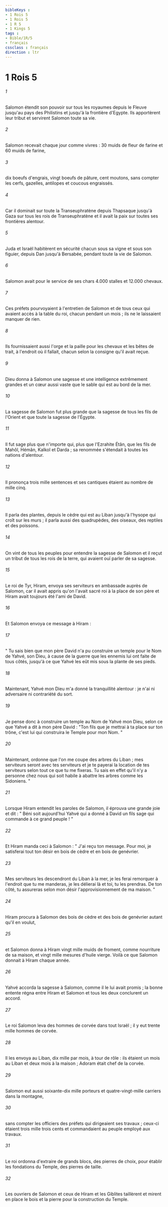 ```yaml
---
bibleKeys : 
- 1 Rois 5
- 1 Rois 5
- 1 R 5
- 1 Kings 5
tags : 
- Bible/1R/5
- français
cssclass : français
direction : ltr
---
```


# 1 Rois 5

###### 1
Salomon étendit son pouvoir sur tous les royaumes depuis le Fleuve jusqu'au pays des Philistins et jusqu'à la frontière d'Egypte. Ils apportèrent leur tribut et servirent Salomon toute sa vie.
###### 2
Salomon recevait chaque jour comme vivres : 30 muids de fleur de farine et 60 muids de farine,
###### 3
dix boeufs d'engrais, vingt boeufs de pâture, cent moutons, sans compter les cerfs, gazelles, antilopes et coucous engraissés.
###### 4
Car il dominait sur toute la Transeuphratène depuis Thapsaque jusqu'à Gaza sur tous les rois de Transeuphratène et il avait la paix sur toutes ses frontières alentour.
###### 5
Juda et Israël habitèrent en sécurité chacun sous sa vigne et sous son figuier, depuis Dan jusqu'à Bersabée, pendant toute la vie de Salomon.
###### 6
Salomon avait pour le service de ses chars 4.000 stalles et 12.000 chevaux.
###### 7
Ces préfets pourvoyaient à l'entretien de Salomon et de tous ceux qui avaient accès à la table du roi, chacun pendant un mois ; ils ne le laissaient manquer de rien. 
###### 8
Ils fournissaient aussi l'orge et la paille pour les chevaux et les bêtes de trait, à l'endroit où il fallait, chacun selon la consigne qu'il avait reçue. 
###### 9
Dieu donna à Salomon une sagesse et une intelligence extrêmement grandes et un cœur aussi vaste que le sable qui est au bord de la mer. 
###### 10
La sagesse de Salomon fut plus grande que la sagesse de tous les fils de l'Orient et que toute la sagesse de l'Égypte. 
###### 11
Il fut sage plus que n'importe qui, plus que l'Ezrahite Étân, que les fils de Mahôl, Hémân, Kalkol et Darda ; sa renommée s'étendait à toutes les nations d'alentour. 
###### 12
Il prononça trois mille sentences et ses cantiques étaient au nombre de mille cinq. 
###### 13
Il parla des plantes, depuis le cèdre qui est au Liban jusqu'à l'hysope qui croît sur les murs ; il parla aussi des quadrupèdes, des oiseaux, des reptiles et des poissons. 
###### 14
On vint de tous les peuples pour entendre la sagesse de Salomon et il reçut un tribut de tous les rois de la terre, qui avaient ouï parler de sa sagesse. 
###### 15
Le roi de Tyr, Hiram, envoya ses serviteurs en ambassade auprès de Salomon, car il avait appris qu'on l'avait sacré roi à la place de son père et Hiram avait toujours été l'ami de David. 
###### 16
Et Salomon envoya ce message à Hiram : 
###### 17
" Tu sais bien que mon père David n'a pu construire un temple pour le Nom de Yahvé, son Dieu, à cause de la guerre que les ennemis lui ont faite de tous côtés, jusqu'à ce que Yahvé les eût mis sous la plante de ses pieds. 
###### 18
Maintenant, Yahvé mon Dieu m'a donné la tranquillité alentour : je n'ai ni adversaire ni contrariété du sort. 
###### 19
Je pense donc à construire un temple au Nom de Yahvé mon Dieu, selon ce que Yahvé a dit à mon père David : "Ton fils que je mettrai à ta place sur ton trône, c'est lui qui construira le Temple pour mon Nom. " 
###### 20
Maintenant, ordonne que l'on me coupe des arbres du Liban ; mes serviteurs seront avec tes serviteurs et je te payerai la location de tes serviteurs selon tout ce que tu me fixeras. Tu sais en effet qu'il n'y a personne chez nous qui soit habile à abattre les arbres comme les Sidoniens. " 
###### 21
Lorsque Hiram entendit les paroles de Salomon, il éprouva une grande joie et dit : " Béni soit aujourd'hui Yahvé qui a donné à David un fils sage qui commande à ce grand peuple ! " 
###### 22
Et Hiram manda ceci à Salomon : " J'ai reçu ton message. Pour moi, je satisferai tout ton désir en bois de cèdre et en bois de genévrier. 
###### 23
Mes serviteurs les descendront du Liban à la mer, je les ferai remorquer à l'endroit que tu me manderas, je les délierai là et toi, tu les prendras. De ton côté, tu assureras selon mon désir l'approvisionnement de ma maison. " 
###### 24
Hiram procura à Salomon des bois de cèdre et des bois de genévrier autant qu'il en voulut, 
###### 25
et Salomon donna à Hiram vingt mille muids de froment, comme nourriture de sa maison, et vingt mille mesures d'huile vierge. Voilà ce que Salomon donnait à Hiram chaque année. 
###### 26
Yahvé accorda la sagesse à Salomon, comme il le lui avait promis ; la bonne entente régna entre Hiram et Salomon et tous les deux conclurent un accord. 
###### 27
Le roi Salomon leva des hommes de corvée dans tout Israël ; il y eut trente mille hommes de corvée. 
###### 28
Il les envoya au Liban, dix mille par mois, à tour de rôle : ils étaient un mois au Liban et deux mois à la maison ; Adoram était chef de la corvée. 
###### 29
Salomon eut aussi soixante-dix mille porteurs et quatre-vingt-mille carriers dans la montagne, 
###### 30
sans compter les officiers des préfets qui dirigeaient ses travaux ; ceux-ci étaient trois mille trois cents et commandaient au peuple employé aux travaux. 
###### 31
Le roi ordonna d'extraire de grands blocs, des pierres de choix, pour établir les fondations du Temple, des pierres de taille. 
###### 32
Les ouvriers de Salomon et ceux de Hiram et les Giblites taillèrent et mirent en place le bois et la pierre pour la construction du Temple. 
